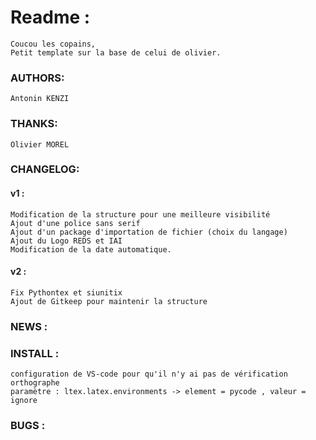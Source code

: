 # Readme :
	Coucou les copains, 
	Petit template sur la base de celui de olivier.
### AUTHORS:
	Antonin KENZI
### THANKS:
    Olivier MOREL
### CHANGELOG:
#### v1 :
	Modification de la structure pour une meilleure visibilité
	Ajout d'une police sans serif
	Ajout d'un package d'importation de fichier (choix du langage)
	Ajout du Logo REDS et IAI
	Modification de la date automatique. 
#### v2 :
	Fix Pythontex et siunitix 
	Ajout de Gitkeep pour maintenir la structure
### NEWS	:
### INSTALL	:
	configuration de VS-code pour qu'il n'y ai pas de vérification orthographe 
	paramètre : ltex.latex.environments -> element = pycode , valeur = ignore
### BUGS :
